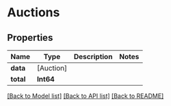 # Auctions

## Properties
Name | Type | Description | Notes
------------ | ------------- | ------------- | -------------
**data** | [Auction] |  | 
**total** | **Int64** |  | 

[[Back to Model list]](../README.md#documentation-for-models) [[Back to API list]](../README.md#documentation-for-api-endpoints) [[Back to README]](../README.md)


